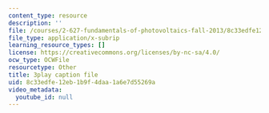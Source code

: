 ```yaml
---
content_type: resource
description: ''
file: /courses/2-627-fundamentals-of-photovoltaics-fall-2013/8c33edfe12eb1b9f4daa1a6e7d55269a_iJ_lDszxGDw.srt
file_type: application/x-subrip
learning_resource_types: []
license: https://creativecommons.org/licenses/by-nc-sa/4.0/
ocw_type: OCWFile
resourcetype: Other
title: 3play caption file
uid: 8c33edfe-12eb-1b9f-4daa-1a6e7d55269a
video_metadata:
  youtube_id: null
---
```

